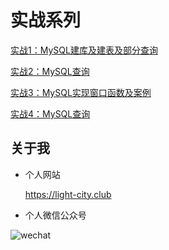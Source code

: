 # 实战系列

[实战1：MySQL建库及建表及部分查询](./实战1.md)

[实战2：MySQL查询](./实战2.md)

[实战3：MySQL实现窗口函数及案例](./实战3.md)

[实战4：MySQL查询](./实战4.md)

## 关于我

- 个人网站

  https://light-city.club

- 个人微信公众号

![wechat](../img/wechat.jpg)

